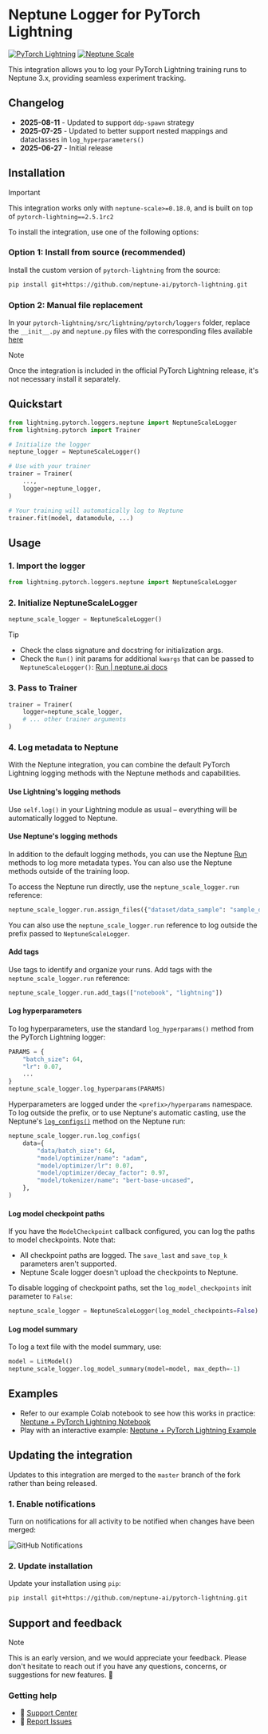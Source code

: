 # Neptune Logger for PyTorch Lightning

[![PyTorch Lightning](https://img.shields.io/badge/PyTorch%20Lightning-2.5.1rc2-blue)](https://github.com/Lightning-AI/pytorch-lightning)
[![Neptune Scale](https://img.shields.io/badge/Neptune%20Scale-%3E%3D0.18.0-orange)](https://github.com/neptune-ai/neptune-client-scale)

This integration allows you to log your PyTorch Lightning training runs to Neptune 3.x, providing seamless experiment tracking.

## Changelog

- **2025-08-11** - Updated to support `ddp-spawn` strategy
- **2025-07-25** - Updated to better support nested mappings and dataclasses in `log_hyperparameters()`
- **2025-06-27** - Initial release



## Installation

> [!IMPORTANT]
> This integration works only with `neptune-scale>=0.18.0`, and is built on top of `pytorch-lightning==2.5.1rc2`

To install the integration, use one of the following options:

### Option 1: Install from source (recommended)

Install the custom version of `pytorch-lightning` from the source:

```bash
pip install git+https://github.com/neptune-ai/pytorch-lightning.git
```

### Option 2: Manual file replacement

In your `pytorch-lightning/src/lightning/pytorch/loggers` folder, replace the `__init__.py` and `neptune.py` files with the corresponding files available [here](https://github.com/neptune-ai/pytorch-lightning/tree/master/src/lightning/pytorch/loggers)

> [!NOTE]
> Once the integration is included in the official PyTorch Lightning release, it's not necessary install it separately.

## Quickstart

```python
from lightning.pytorch.loggers.neptune import NeptuneScaleLogger
from lightning.pytorch import Trainer

# Initialize the logger
neptune_logger = NeptuneScaleLogger()

# Use with your trainer
trainer = Trainer(
    ...,
    logger=neptune_logger,
)

# Your training will automatically log to Neptune
trainer.fit(model, datamodule, ...)
```

## Usage

### 1. Import the logger

```python
from lightning.pytorch.loggers.neptune import NeptuneScaleLogger
```

### 2. Initialize NeptuneScaleLogger

```python
neptune_scale_logger = NeptuneScaleLogger()
```

> [!TIP]
> - Check the class signature and docstring for initialization args.
> - Check the `Run()` init params for additional `kwargs` that can be passed to `NeptuneScaleLogger()`: [Run | neptune.ai docs](https://docs.neptune.ai/run/#parameters)

### 3. Pass to Trainer

```python
trainer = Trainer(
    logger=neptune_scale_logger,
    # ... other trainer arguments
)
```

### 4. Log metadata to Neptune

With the Neptune integration, you can combine the default PyTorch Lightning logging methods with the Neptune methods and capabilities.

#### Use Lightning's logging methods
Use `self.log()` in your Lightning module as usual – everything will be automatically logged to Neptune.

#### Use Neptune's logging methods
In addition to the default logging methods, you can use the Neptune [Run](https://docs.neptune.ai/run) methods to log more metadata types. You can also use the Neptune methods outside of the training loop.

To access the Neptune run directly, use the `neptune_scale_logger.run` reference:

```python
neptune_scale_logger.run.assign_files({"dataset/data_sample": "sample_data.csv"})
```

You can also use the `neptune_scale_logger.run` reference to log outside the prefix passed to `NeptuneScaleLogger`.

#### Add tags
Use tags to identify and organize your runs. Add tags with the `neptune_scale_logger.run` reference:

```python
neptune_scale_logger.run.add_tags(["notebook", "lightning"])
```

#### Log hyperparameters
To log hyperparameters, use the standard `log_hyperparams()` method from the PyTorch Lightning logger:

```python
PARAMS = {
    "batch_size": 64,
    "lr": 0.07,
    ...
}
neptune_scale_logger.log_hyperparams(PARAMS)
```

Hyperparameters are logged under the `<prefix>/hyperparams` namespace. To log outside the prefix, or to use Neptune's automatic casting, use the Neptune's [`log_configs()`](https://docs.neptune.ai/run/log_configs) method on the Neptune run:

```python
neptune_scale_logger.run.log_configs(
    data={
        "data/batch_size": 64,
        "model/optimizer/name": "adam",
        "model/optimizer/lr": 0.07,
        "model/optimizer/decay_factor": 0.97,
        "model/tokenizer/name": "bert-base-uncased",
    },
)
```

#### Log model checkpoint paths
If you have the `ModelCheckpoint` callback configured, you can log the paths to model checkpoints. Note that:

- All checkpoint paths are logged. The `save_last` and `save_top_k` parameters aren't supported.
- Neptune Scale logger doesn't upload the checkpoints to Neptune.

To disable logging of checkpoint paths, set the `log_model_checkpoints` init parameter to `False`:

```python
neptune_scale_logger = NeptuneScaleLogger(log_model_checkpoints=False)
```

#### Log model summary
To log a text file with the model summary, use:

```python
model = LitModel()
neptune_scale_logger.log_model_summary(model=model, max_depth=-1)
```

## Examples
- Refer to our example Colab notebook to see how this works in practice: [Neptune + PyTorch Lightning Notebook](https://colab.research.google.com/github/neptune-ai/scale-examples/blob/lb/pytorch-lightning/integrations-and-supported-tools/pytorch-lightning/notebooks/Neptune_PyTorch_Lightning.ipynb)
- Play with an interactive example: [Neptune + PyTorch Lightning Example](https://scale.neptune.ai/o/examples/org/pytorch-lightning/runs/details?viewId=9ea6121c-42a7-4ece-83b2-c591044837e7&detailsTab=dashboard&dashboardId=9f3b0e0b-90ba-4706-a109-c8ffd8443e50&runIdentificationKey=lightning-experiment&type=experiment&experimentsOnly=true&runsLineage=FULL&lbViewUnpacked=true&sortBy=%5B%22sys%2Fcreation_time%22%5D&sortFieldType=%5B%22datetime%22%5D&sortFieldAggregationMode=%5B%22auto%22%5D&sortDirection=%5B%22descending%22%5D&experimentOnly=true)


## Updating the integration

Updates to this integration are merged to the `master` branch of the fork rather than being released.

### 1. Enable notifications

Turn on notifications for all activity to be notified when changes have been merged:

![GitHub Notifications](https://neptune.ai/wp-content/uploads/2025/08/GH_notifications.png)

### 2. Update installation

Update your installation using `pip`:

```bash
pip install git+https://github.com/neptune-ai/pytorch-lightning.git
```

## Support and feedback

> [!NOTE]
> This is an early version, and we would appreciate your feedback. Please don't hesitate to reach out if you have any questions, concerns, or suggestions for new features. 🤗

### Getting help

- 📖 [Support Center](https://support.neptune.ai/)
- 🐛 [Report Issues](https://github.com/neptune-ai/pytorch-lightning/issues)
